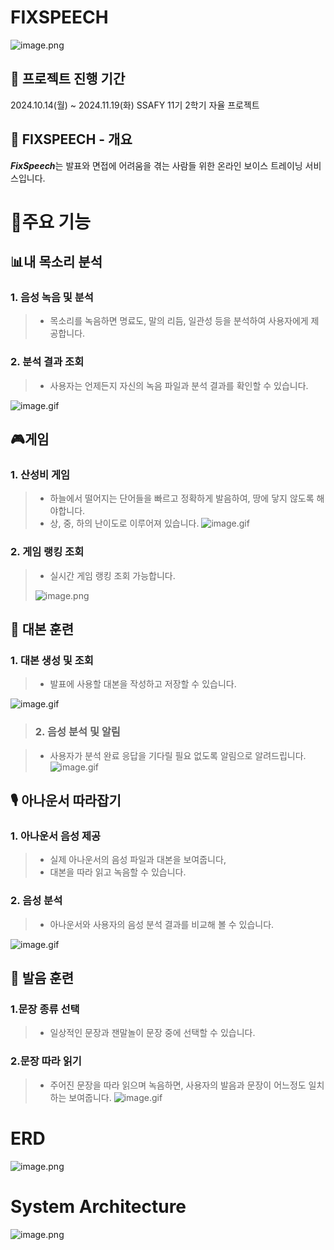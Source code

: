 
# FIXSPEECH

![image.png](./docs/FIXSPEECH_LOGO.png)


## 📘 프로젝트 진행 기간

2024.10.14(월) ~ 2024.11.19(화) 
SSAFY 11기 2학기 자율 프로젝트

## 🔎 FIXSPEECH - 개요

***FixSpeech***는 발표와 면접에 어려움을 겪는 사람들 위한 온라인 보이스 트레이닝 서비스입니다. 



# 💎주요 기능
##  📊내 목소리 분석

### 1. 음성 녹음 및 분석

> - 목소리를 녹음하면 명료도, 말의 리듬, 일관성 등을 분석하여 사용자에게 제공합니다. 


### 2. 분석 결과 조회

> - 사용자는 언제든지 자신의 녹음 파일과 분석 결과를 확인할 수 있습니다.
> 
![image.gif](./docs/내목소리분석.gif)


## 🎮게임

### 1. 산성비 게임

>-  하늘에서 떨어지는 단어들을 빠르고 정확하게 발음하여, 땅에 닿지 않도록 해야합니다.
>-  상, 중, 하의 난이도로 이루어져 있습니다.
> ![image.gif](./docs/산성비.gif)
### 2. 게임 랭킹 조회

> - 실시간 게임 랭킹 조회 가능합니다.
>
> ![image.png](./docs/랭킹캡쳐.png)
## 📃 대본 훈련

### 1. 대본 생성 및 조회

> - 발표에 사용할 대본을 작성하고 저장할 수 있습니다.

> 
![image.gif](./docs/대본생성.gif)
> ### 2. 음성 분석 및 알림

> - 사용자가 분석 완료 응답을 기다릴 필요  없도록 알림으로 알려드립니다. 
> ![image.gif](./docs/대본분석.gif)
## 🎙 아나운서 따라잡기

### 1. 아나운서 음성 제공

> - 실제 아나운서의 음성 파일과 대본을 보여줍니다,
> - 대본을 따라 읽고 녹음할 수 있습니다.

### 2. 음성 분석

> - 아나운서와 사용자의 음성 분석 결과를 비교해 볼 수 있습니다. 
>
![image.gif](./docs/아나운서.gif)
## 🎯 발음 훈련
### 1.문장 종류 선택
>- 일상적인 문장과 잰말놀이 문장 중에 선택할 수 있습니다.
### 2.문장 따라 읽기
>- 주어진 문장을 따라 읽으며 녹음하면, 사용자의 발음과 문장이 어느정도 일치하는 보여줍니다.
> ![image.gif](./docs/발음훈련.gif)
# ERD

![image.png](./docs/FIXSPEECH_ERD.PNG)



# System Architecture

![image.png](./docs/FIXSPEECH_시스템아키텍쳐.png)
